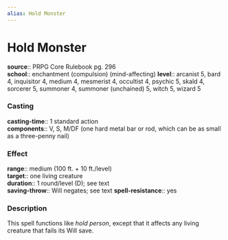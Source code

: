 ```yaml
---
alias: Hold Monster
---
```


# Hold Monster 

**source**:: PRPG Core Rulebook pg. 296  
**school**:: enchantment (compulsion) (mind-affecting)
**level**:: arcanist 5, bard 4, inquisitor 4, medium 4, mesmerist 4, occultist 4, psychic 5, skald 4, sorcerer 5, summoner 4, summoner (unchained) 5, witch 5, wizard 5

### Casting 

**casting-time**:: 1 standard action  
**components**:: V, S, M/DF (one hard metal bar or rod, which can be as small as a three-penny nail)

### Effect 

**range**:: medium (100 ft. + 10 ft./level)  
**target**:: one living creature  
**duration**:: 1 round/level (D); see text  
**saving-throw**:: Will negates; see text
**spell-resistance**:: yes

### Description 

This spell functions like *hold person*, except that it affects any living creature that fails its Will save.

